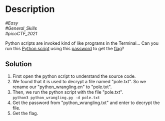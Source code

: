 # Description

_#Easy_<br>
_#General_Skills_<br>
_#picoCTF_2021_<br>

Python scripts are invoked kind of like programs in the Terminal... Can you run this [Python script](../Python_Wrangling/python_wrangling.py) using this [password](../Python_Wrangling/python_wrangling.txt) to get the [flag](../Python_Wrangling/python_wrangling.en)?

## Solution

1. First open the python script to understand the source code.
2. We found that it is used to decrypt a file named "pole.txt". So we rename our "python_wrangling.en" to "pole.txt".
3. Then, we run the python script with the file "pole.txt".<br>
   `python3 python_wrangling.py -d pole.txt`
4. Get the password from "python_wrangling.txt" and enter to decrypt the file.
5. Get the flag.
